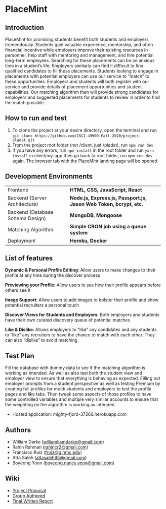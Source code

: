 # PlaceMint

## Introduction
PlaceMint for promising students benefit both students and employers tremendously. Students gain valuable experience, mentorship, and often financial incentive while employers improve their existing resources in personnel, help staff with mentoring and management, and hire potential long-term employees. Searching for these placements can be an anxious time in a student’s life. Employers similarly can find it difficult to find qualified candidates to fill these placements. Students looking to engage in placements with potential employers can use our service to “match” to these opportunities. Employers and students will both register with our service and provide details of placement opportunities and student capabilities. Our matching algorithm then will provide strong candidates for employers and suggested placements for students to review in order to find the match possible.


## How to run and test
1. To clone the project at your desire directory, open the terminal and run `git clone https://github.com/CSCI-49900-Fall-2020/project-pladat.git`
2. From the project root folder (not /client, just /pladat), run `npm run dev`
3. If you have any errors, run `npm install` in the root folder and run `yarn install` in client/my-app then go back to root folder, run `npm run dev` again. The browser tab with the PlaceMint landing page will be opened


## Development Environments
|  |  |
|------|------|
| Frontend | __HTML, CSS, JavaScript, React__ |
| Backend (Server Architecture) | __Node.js, Express.js, Passport.js, Jason Web Token, bcrypt, etc.__ |
| Backend (Database Schema Design) | __MongoDB, Mongoose__ |
| Matching Algorithm | __Simple CRON job using a queue system__ |
| Deployment | __Heroku, Docker__ |


## List of features
__Dynamic & Personal Profile Editing__:
Allow users to make changes to their profile at any time during the discover process 

__Previewing your Profile__:
Allow users to see how their profile appears before others see it

__Image Support__:
Allow users to add images to bolster their profile and show potential recruiters a personal touch

__Discover Views for Students and Employers__:
Both employers and students have their own curated discovery queue of potential matches

__Like & Dislike__:
Allows employers to “like” any candidates and any students to “like” any recruiters to have the chance to match with each other. They can also “dislike” to avoid matching.





## Test Plan
Fill the database with dummy data to see if the matching algorithm is working as intended. As well as also test both the student view and employer view to ensure that everything is behaving as expected. Filling out employer prompts from a student perspective as well as testing Premium by creating full profiles for mock students and employers to test the profile pages and like tabs. Then tweak some aspects of those profiles to have some controlled variables and multiple very similar accounts to ensure that the weighting on the algorithm is working as intended.

* Hosted application: mighty-fjord-37266.herokuapp.com

## Authors
* William Darko (williamliamdarko@gmail.com)
* Rahin Rahman (rahincr2@gmail.com)
* Francisco Ruiz (fruiz@g.hmc.edu)
* Atta Saleh (attasaleh95@gmail.com)
* Boyeong Yoon (boyeong.nancy.yoon@gmail.com)


## Wiki
* [Project Proposal](https://github.com/CSCI-49900-Fall-2020/project-pladat/wiki/Project-Proposal)
* [Group Authored](https://github.com/CSCI-49900-Fall-2020/project-pladat/wiki/Group-Authored)
* [Final Written Report](https://github.com/CSCI-49900-Fall-2020/project-pladat/wiki/Final-Written-Report)
